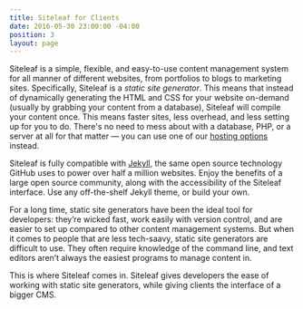 ```yaml
---
title: Siteleaf for Clients
date: 2016-05-30 23:00:00 -04:00
position: 3
layout: page
---
```


Siteleaf is a simple, flexible, and easy-to-use content management system for all manner of different websites, from portfolios to blogs to marketing sites. Specifically, Siteleaf is a _static site generator_. This means that instead of dynamically generating the HTML and CSS for your website on-demand (usually by grabbing your content from a database), Siteleaf will compile your content once. This means faster sites, less overhead, and less setting up for you to do. There's no need to mess about with a database, PHP, or a server at all for that matter — you can use one of our [hosting options](/sites/hosting) instead.

Siteleaf is fully compatible with [Jekyll](http://jekyllrb.com), the same open source technology GitHub uses to power over half a million websites. Enjoy the benefits of a large open source community, along with the accessibility of the Siteleaf interface. Use any off-the-shelf Jekyll theme, or build your own.

For a long time, static site generators have been the ideal tool for developers: they’re wicked fast, work easily with version control, and are easier to set up compared to other content management systems. But when it comes to people that are less tech-saavy, static site generators are difficult to use. They often require knowledge of the command line, and text editors aren’t always the easiest programs to manage content in.

This is where Siteleaf comes in. Siteleaf gives developers the ease of working with static site generators, while giving clients the interface of a bigger CMS.

